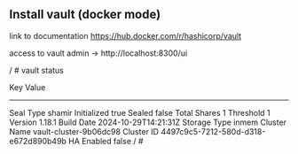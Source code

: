 ## Install vault (docker mode)

link to documentation https://hub.docker.com/r/hashicorp/vault

access to vault admin -> http://localhost:8300/ui

/ # vault status

Key             Value
---             -----
Seal Type       shamir
Initialized     true
Sealed          false
Total Shares    1
Threshold       1
Version         1.18.1
Build Date      2024-10-29T14:21:31Z
Storage Type    inmem
Cluster Name    vault-cluster-9b06dc98
Cluster ID      4497c9c5-7212-580d-d318-e672d890b49b
HA Enabled      false
/ # 
